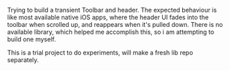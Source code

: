 Trying to build a transient Toolbar and header.
The expected behaviour is like most available native iOS apps, where the header UI fades into the toolbar when scrolled up, and reappears when it's pulled down.
There is no available library, which helped me accomplish this, so i am attempting to build one myself.

This is a trial project to do experiments, will make a fresh lib repo separately.

